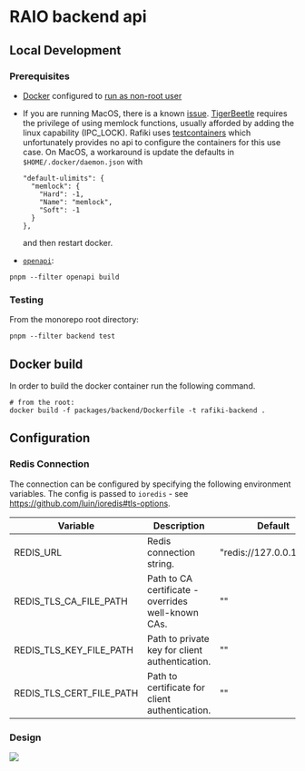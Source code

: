 # RAIO backend api

## Local Development

### Prerequisites

- [Docker](https://docs.docker.com/engine/install/) configured to [run as non-root user](https://docs.docker.com/engine/install/linux-postinstall/#manage-docker-as-a-non-root-user)
- If you are running MacOS, there is a known [issue](https://github.com/coilhq/tigerbeetle/issues/92). [TigerBeetle](https://github.com/coilhq/tigerbeetle) requires the privilege of using memlock functions, usually afforded by adding the linux capability (IPC_LOCK). Rafiki uses [testcontainers](https://github.com/testcontainers/testcontainers-node) which unfortunately provides no api to configure the containers for this use case. On MacOS, a workaround is update the defaults in `$HOME/.docker/daemon.json` with

  ```
  "default-ulimits": {
    "memlock": {
      "Hard": -1,
      "Name": "memlock",
      "Soft": -1
    }
  },
  ```

  and then restart docker.

- [`openapi`](https://github.com/interledger/rafiki/tree/main/packages/openapi):

```shell
pnpm --filter openapi build
```

### Testing

From the monorepo root directory:

```shell
pnpm --filter backend test
```

## Docker build

In order to build the docker container run the following command.

```shell
# from the root:
docker build -f packages/backend/Dockerfile -t rafiki-backend .
```

## Configuration

### Redis Connection

The connection can be configured by specifying the following environment variables.
The config is passed to `ioredis` - see https://github.com/luin/ioredis#tls-options.

| Variable                 | Description                                        | Default                  |
| ------------------------ | -------------------------------------------------- | ------------------------ |
| REDIS_URL                | Redis connection string.                           | "redis://127.0.0.1:6379" |
| REDIS_TLS_CA_FILE_PATH   | Path to CA certificate - overrides well-known CAs. | ""                       |
| REDIS_TLS_KEY_FILE_PATH  | Path to private key for client authentication.     | ""                       |
| REDIS_TLS_CERT_FILE_PATH | Path to certificate for client authentication.     | ""                       |

### Design

[![](https://mermaid.ink/img/pako:eNqNVD1vwjAQ_SuRBxQkUHcGpCI6dGqqMrXpYJIjWE1sap8HhPjv9Uccx1GQypCc77179-ELN1KJGsiGNJJeztlhX_LM_JQ-eseRVj_Aa-995ZXoGG_yYBT02gHHpYffNDbCwsFI4XctEHL37D09XhgugszTY895riqhOVrZaAZMKcDcPYMiWB2YRqv97iuEq-W3xw6ScnUC6cDhEFCn6sKsMbjTGi2eegZiGJGlTMY1cMKcLGcys4Hj5mUJzoh1QJ8dZnJm6_V2VMAMmBadVuMILtuogodREe0rnRGLfcbivaDrYm6y2cLfgHkPUovYwyJoZC371axmeM2ov18nHFdldJuWbl7Ygk30kD9bjiNZkelWWtFCKGwkqKcDa0DuAEyKsawKPf4zbLSZD4uZLmLa5zbsr3ebL5isSAeyo6w2H_vNukuCZzOJkmyMWcOJ6hZLUvK7oepLTRFezFyFJBuUGlaEahQfV16Fs-fsGTX_FF1wXij_FMIcT7RVcP8DQHN1Og?type=png)](https://mermaid-js.github.io/mermaid-live-editor/edit#pako:eNqNVD1vwjAQ_SuRBxQkUHcGpCI6dGqqMrXpYJIjWE1sap8HhPjv9Uccx1GQypCc77179-ELN1KJGsiGNJJeztlhX_LM_JQ-eseRVj_Aa-995ZXoGG_yYBT02gHHpYffNDbCwsFI4XctEHL37D09XhgugszTY895riqhOVrZaAZMKcDcPYMiWB2YRqv97iuEq-W3xw6ScnUC6cDhEFCn6sKsMbjTGi2eegZiGJGlTMY1cMKcLGcys4Hj5mUJzoh1QJ8dZnJm6_V2VMAMmBadVuMILtuogodREe0rnRGLfcbivaDrYm6y2cLfgHkPUovYwyJoZC371axmeM2ov18nHFdldJuWbl7Ygk30kD9bjiNZkelWWtFCKGwkqKcDa0DuAEyKsawKPf4zbLSZD4uZLmLa5zbsr3ebL5isSAeyo6w2H_vNukuCZzOJkmyMWcOJ6hZLUvK7oepLTRFezFyFJBuUGlaEahQfV16Fs-fsGTX_FF1wXij_FMIcT7RVcP8DQHN1Og)
